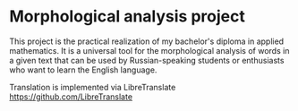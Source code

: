# Morphological analysis project
This project is the practical realization of my bachelor's diploma in applied mathematics. It is a universal tool for the morphological analysis of words in a given text that can be used by Russian-speaking students or enthusiasts who want to learn the English language.

Translation is implemented via LibreTranslate <https://github.com/LibreTranslate>